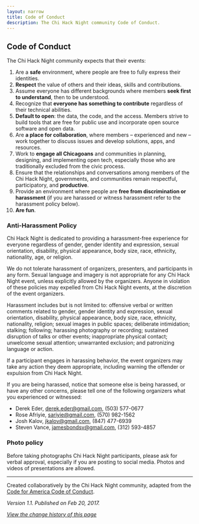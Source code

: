 ```yaml
---
layout: narrow
title: Code of Conduct
description: The Chi Hack Night community Code of Conduct.
---
```

        
## Code of Conduct

The Chi Hack Night community expects that their events:

1. Are a **safe** environment, where people are free to fully express their identities.
1. **Respect** the value of others and their ideas, skills and contributions. 
1. Assume everyone has different backgrounds where members **seek first to understand**, then to be understood. 
1. Recognize that **everyone has something to contribute** regardless of their technical abilities. 
1. **Default to open**: the data, the code, and the access. Members strive to build tools that are free for public use and incorporate open source software and open data. 
1. Are **a place for collaboration**, where members – experienced and new – work together to discuss issues and develop solutions, apps, and resources. 
1. Work to **engage all Chicagoans** and communities in planning, designing, and implementing open tech, especially those who are traditionally excluded from the civic process.
1. Ensure that the relationships and conversations among members of the Chi Hack Night, governments, and communities remain respectful, participatory, and **productive**.
1. Provide an environment where people are **free from discrimination or harassment** (if you are harassed or witness harassment refer to the harassment policy below).
1. **Are fun**.

### Anti-Harassment Policy

Chi Hack Night is dedicated to providing a harassment-free experience for everyone regardless of gender, gender identity and expression, sexual orientation, disability, physical appearance, body size, race, ethnicity, nationality, age, or religion. 

We do not tolerate harassment of organizers, presenters, and participants in any form. Sexual language and imagery is not appropriate for any Chi Hack Night event, unless explicitly allowed by the organizers. Anyone in violation of these policies may expelled from Chi Hack Night events, at the discretion of the event organizers.

Harassment includes but is not limited to: offensive verbal or written comments related to gender, gender identity and expression, sexual orientation, disability, physical appearance, body size, race, ethnicity, nationality, religion; sexual images in public spaces; deliberate intimidation; stalking; following; harassing photography or recording; sustained disruption of talks or other events; inappropriate physical contact; unwelcome sexual attention; unwarranted exclusion; and patronizing language or action.

If a participant engages in harassing behavior, the event organizers may take any action they deem appropriate, including warning the offender or expulsion from Chi Hack Night.

If you are being harassed, notice that someone else is being harassed, or have any other concerns, please tell one of the following organizers what you experienced or witnessed:

* Derek Eder, [derek.eder@gmail.com](mailto:derek.eder@gmail.com), (503) 577-0677
* Rose Afriyie, [sariyie@gmail.com](mailto:sariyie@gmail.com), (570) 982-1562
* Josh Kalov, [jkalov@gmail.com](mailto:jkalov@gmail.com), (847) 477-6939
* Steven Vance, [jamesbondsv@gmail.com](mailto:jamesbondsv@gmail.com), (312) 593-4857

### Photo policy

Before taking photographs Chi Hack Night participants, please ask for verbal approval, especially if you are posting to social media. Photos and videos of presentations are allowed.

---

Created collaboratively by the Chi Hack Night community, adapted from the [Code for America Code of Conduct](https://github.com/codeforamerica/codeofconduct).

*Version 1.1. Published on Feb 20, 2017.*

*[View the change history of this page](https://github.com/chihacknight/chihacknight.org/commits/master/code-of-conduct.md)*